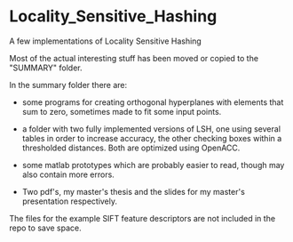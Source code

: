 # Locality_Sensitive_Hashing

A few implementations of Locality Sensitive Hashing

Most of the actual interesting stuff has been moved or copied to the "SUMMARY" folder.

In the summary folder there are:

* some programs for creating orthogonal hyperplanes with elements that sum to zero, sometimes made to fit some input points.

* a folder with two fully implemented versions of LSH, one using several tables in order to increase accuracy, the other checking boxes within a thresholded distances. Both are optimized using OpenACC.

* some matlab prototypes which are probably easier to read, though may also contain more errors.

* Two pdf's, my master's thesis and the slides for my master's presentation respectively.

The files for the example SIFT feature descriptors are not included in the repo to save space.

